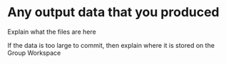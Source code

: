 # Any output data that you produced

Explain what the files are here

If the data is too large to commit, then explain where it is stored on the Group
Workspace
